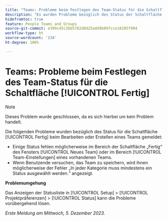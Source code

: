 ```yaml
---
title: "Teams: Probleme beim Festlegen des Team-Status für die Schaltfläche „Fertig“"
description: "Es wurden Probleme bezüglich des Status der Schaltfläche [!UICONTROL Fertig] beim Bearbeiten oder Erstellen eines Teams gemeldet. Eine Problemumgehung ist verfügbar."
hidefromtoc: true
feature: People Teams and Groups
source-git-commit: e399c45c2bb5782d8d25add9b097cce18205f994
workflow-type: ht
source-wordcount: '134'
ht-degree: 100%

---
```



# Teams: Probleme beim Festlegen des Team-Status für die Schaltfläche [!UICONTROL Fertig]

>[!NOTE]
>
>Dieses Problem wurde geschlossen, da es sich hierbei um kein Problem handelt.

Die folgenden Probleme wurden bezüglich des Status für die Schaltfläche [!UICONTROL Fertig] beim Bearbeiten oder Erstellen eines Teams gemeldet:

* Einige Status fehlen möglicherweise im Bereich der Schaltfläche „Fertig“ des Fensters [!UICONTROL Neues Team] oder im Bereich [!UICONTROL Team-Einstellungen] eines vorhandenen Teams.
* Wenn Benutzende versuchen, das Team zu speichern, wird ihnen möglicherweise der Fehler „In jeder Kategorie muss mindestens ein Status ausgewählt werden.“ angezeigt.

**Problemumgehung**

Das Anzeigen der Statusliste in [!UICONTROL Setup] > [!UICONTROL Projektpräferenzen] > [!UICONTROL Status] kann die Probleme vorübergehend lösen.

_Erste Meldung am Mittwoch, 5. Dezember 2023._
